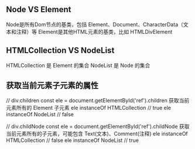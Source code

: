 ## Node VS Element
Node是所有Dom节点的基类，包括 Element、Document、CharacterData（文本和注释）等
Element是其他HTML元素的基类，比如 HTMLDivElement

## HTMLCollection VS NodeList
HTMLCollection 是 Element 的集合
NodeList 是 Node 的集合

## 获取当前元素子元素的属性

// div.children
const ele = document.getElementById('ref').children 获取当前元素所有的 Element 子元素
ele instanceOf HTMLCollection  // true
ele instanceOf NodeList  // false

// div.childNode
const ele = document.getElementById('ref').childNode 获取当前元素所有的子元素，可能包含 Text(文本)、Comment(注释)
ele instanceOf HTMLCollection  // false
ele instanceOf NodeList  // true

